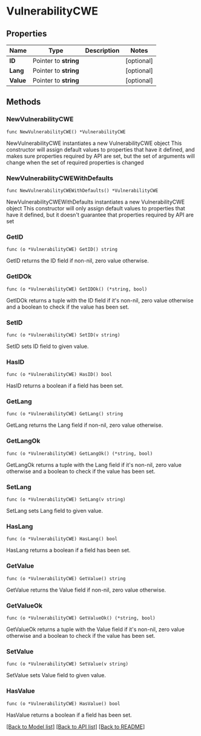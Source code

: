 # VulnerabilityCWE

## Properties

Name | Type | Description | Notes
------------ | ------------- | ------------- | -------------
**ID** | Pointer to **string** |  | [optional] 
**Lang** | Pointer to **string** |  | [optional] 
**Value** | Pointer to **string** |  | [optional] 

## Methods

### NewVulnerabilityCWE

`func NewVulnerabilityCWE() *VulnerabilityCWE`

NewVulnerabilityCWE instantiates a new VulnerabilityCWE object
This constructor will assign default values to properties that have it defined,
and makes sure properties required by API are set, but the set of arguments
will change when the set of required properties is changed

### NewVulnerabilityCWEWithDefaults

`func NewVulnerabilityCWEWithDefaults() *VulnerabilityCWE`

NewVulnerabilityCWEWithDefaults instantiates a new VulnerabilityCWE object
This constructor will only assign default values to properties that have it defined,
but it doesn't guarantee that properties required by API are set

### GetID

`func (o *VulnerabilityCWE) GetID() string`

GetID returns the ID field if non-nil, zero value otherwise.

### GetIDOk

`func (o *VulnerabilityCWE) GetIDOk() (*string, bool)`

GetIDOk returns a tuple with the ID field if it's non-nil, zero value otherwise
and a boolean to check if the value has been set.

### SetID

`func (o *VulnerabilityCWE) SetID(v string)`

SetID sets ID field to given value.

### HasID

`func (o *VulnerabilityCWE) HasID() bool`

HasID returns a boolean if a field has been set.

### GetLang

`func (o *VulnerabilityCWE) GetLang() string`

GetLang returns the Lang field if non-nil, zero value otherwise.

### GetLangOk

`func (o *VulnerabilityCWE) GetLangOk() (*string, bool)`

GetLangOk returns a tuple with the Lang field if it's non-nil, zero value otherwise
and a boolean to check if the value has been set.

### SetLang

`func (o *VulnerabilityCWE) SetLang(v string)`

SetLang sets Lang field to given value.

### HasLang

`func (o *VulnerabilityCWE) HasLang() bool`

HasLang returns a boolean if a field has been set.

### GetValue

`func (o *VulnerabilityCWE) GetValue() string`

GetValue returns the Value field if non-nil, zero value otherwise.

### GetValueOk

`func (o *VulnerabilityCWE) GetValueOk() (*string, bool)`

GetValueOk returns a tuple with the Value field if it's non-nil, zero value otherwise
and a boolean to check if the value has been set.

### SetValue

`func (o *VulnerabilityCWE) SetValue(v string)`

SetValue sets Value field to given value.

### HasValue

`func (o *VulnerabilityCWE) HasValue() bool`

HasValue returns a boolean if a field has been set.


[[Back to Model list]](../README.md#documentation-for-models) [[Back to API list]](../README.md#documentation-for-api-endpoints) [[Back to README]](../README.md)


